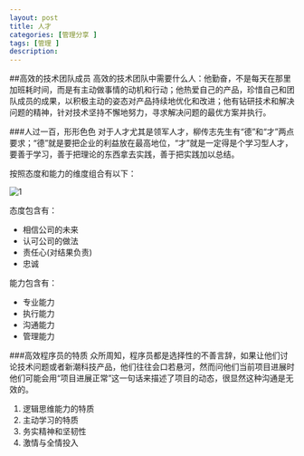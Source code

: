 ```yaml
---
layout: post
title: 人才
categories: [管理分享 ]
tags: [管理 ]
description: 
---
```



##高效的技术团队成员
高效的技术团队中需要什么人：他勤奋，不是每天在那里加班耗时间，而是有主动做事情的动机和行动；他热爱自己的产品，珍惜自己和团队成员的成果，以积极主动的姿态对产品持续地优化和改进；他有钻研技术和解决问题的精神，针对技术坚持不懈地努力，寻求解决问题的最优方案并执行。

###人过一百，形形色色
对于人才尤其是领军人才，柳传志先生有“德”和“才”两点要求；“德”就是要把企业的利益放在最高地位，“才”就是一定得是个学习型人才，要善于学习，善于把理论的东西拿去实践，善于把实践加以总结。

按照态度和能力的维度组合有以下：

![1](http://zhangdadi.github.io/image/2.png)




态度包含有：

* 相信公司的未来
* 认可公司的做法
* 责任心(对结果负责)
* 忠诚

能力包含有：

* 专业能力
* 执行能力
* 沟通能力
* 管理能力

###高效程序员的特质
众所周知，程序员都是选择性的不善言辞，如果让他们讨论技术问题或者新潮科技产品，他们往往会口若悬河，然而问他们当前项目进展时他们可能会用“项目进展正常”这一句话来描述了项目的动态，很显然这种沟通是无效的。

1.  逻辑思维能力的特质
2. 主动学习的特质
3. 务实精神和坚韧性
4. 激情与全情投入




